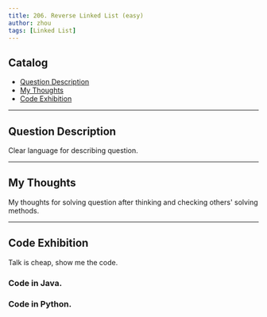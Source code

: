```yaml
---
title: 206. Reverse Linked List (easy)                   
author: zhou      
tags: [Linked List]            
---
```


       

## Catalog  
+ [Question Description](#partI)
+ [My Thoughts](#partII)
+ [Code Exhibition](#partIII)

----------------------------------

## Question Description
Clear language for describing question.    



----------------------------------

## My Thoughts
My thoughts for solving question after thinking and checking others' solving methods.        








----------------------------------

## Code Exhibition
Talk is cheap, show me the code.    
### Code in Java.     



### Code in Python.   





